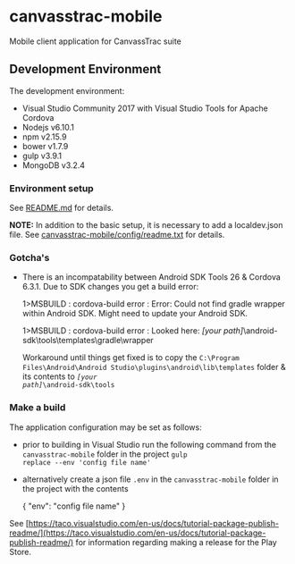 # canvasstrac-mobile
Mobile client application for CanvassTrac suite

## Development Environment
The development environment:
* Visual Studio Community 2017 with Visual Studio Tools for Apache Cordova
* Nodejs v6.10.1
* npm v2.15.9
* bower v1.7.9
* gulp v3.9.1
* MongoDB v3.2.4

### Environment setup
See [README.md](canvasstrac-mobile/README.md) for details.

**NOTE:** In addition to the basic setup, it is necessary to add a localdev.json file. See [canvasstrac-mobile/config/readme.txt](canvasstrac-mobile/config/readme.txt) for details.

### Gotcha's
* There is an incompatability between Android SDK Tools 26 & Cordova 6.3.1. Due to SDK changes you get a build error:
 
  1>MSBUILD : cordova-build error : Error: Could not find gradle wrapper within Android SDK. Might need to update your Android SDK.

  1>MSBUILD : cordova-build error : Looked here: *[your path]*\android-sdk\tools\templates\gradle\wrapper

  Workaround until things get fixed is to copy the <code>C:\Program Files\Android\Android Studio\plugins\android\lib\templates</code> folder & its contents to <code>*[your path]*\android-sdk\tools</code>


### Make a build
The application configuration may be set as follows:
* prior to building in Visual Studio run the following command from the <code>canvasstrac-mobile</code> folder in the project
<code>gulp replace --env 'config file name'</code>
* alternatively create a json file <code>.env</code> in the <code>canvasstrac-mobile</code> folder in the project with the contents

  { "env": "config file name" }

See [https://taco.visualstudio.com/en-us/docs/tutorial-package-publish-readme/](https://taco.visualstudio.com/en-us/docs/tutorial-package-publish-readme/) for information regarding making a release for the Play Store.



